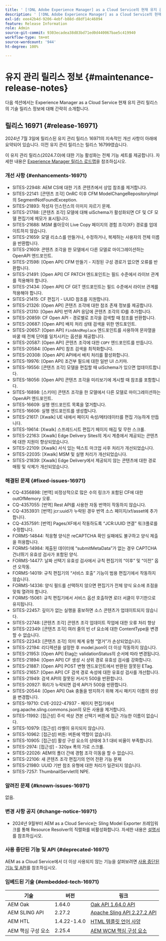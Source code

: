 ```yaml
---
title: ' [!DNL Adobe Experience Manager] as a Cloud Service의 현재 유지 관리 릴리스 정보입니다.'
description: ' [!DNL Adobe Experience Manager] as a Cloud Service의 현재 유지 관리 릴리스 정보입니다.'
exl-id: eee42b4d-9206-4ebf-b88d-d8df14c46094
feature: Release Information
role: Admin
source-git-commit: 9303ecadea38d83bd71ed0d440067bae5c419940
workflow-type: tm+mt
source-wordcount: '944'
ht-degree: 100%

---
```


# 유지 관리 릴리스 정보 {#maintenance-release-notes}

다음 섹션에서는 Experience Manager as a Cloud Service 현재 유지 관리 릴리스의 기술 릴리스 정보에 대해 간략히 소개합니다.

## 릴리스 16971 {#release-16971}

2024년 7월 3일에 릴리스된 유지 관리 릴리스 16971의 지속적인 개선 사항이 아래에 요약되어 있습니다. 이전 유지 관리 릴리스는 릴리스 16799였습니다.

이 유지 관리 릴리스(2024.7.0)에 대한 기능 활성화는 전체 기능 세트를 제공합니다. 자세한 내용은 [Experience Manager 릴리스 로드맵](https://experienceleague.adobe.com/ko/docs/experience-manager-release-information/aem-release-updates/update-releases-roadmap)을 참조하십시오.

### 개선 사항 {#enhancements-16971}

* SITES-22948: AEM CS에 대한 기초 콘텐츠에서 상업 참조를 제거합니다.
* SITES-22141: [콘텐츠 조각] OnRC 이후 CFM ModelChangeRepositoryImpl의 SegmentNotFoundException.
* SITES-21893: 작성자 인스턴스의 이미지 자르기 문제.
* SITES-21788: [콘텐츠 조각] 모델에 대해 uiSchema가 활성화되면 CF 및 CF 모델 편집기에 메모가 표시됩니다.
* SITES-21688: MSM 롤아웃이 Live Copy 페이지의 경험 조각(XF) 경로를 업데이트하지 않습니다.
* SITES-21659: 모델 리소스를 만들거나, 수정하거나, 복제하는 사용자의 전체 이름을 반환합니다.
* SITES-21609: 콘텐츠 조각을 한 모델에서 다른 모델로 마이그레이션하는 OpenAPI 엔드포인트.
* SITES-21598: [Open API] CFM 만들기 - 지정된 구성 경로가 없으면 오류를 반환합니다.
* SITES-21491: [Open API] CF PATCH 엔드포인트는 필드 수준에서 라이브 관계를 적용해야 합니다.
* SITES-21434: [Open API] CF GET 엔드포인트는 필드 수준에서 라이브 관계를 적용해야 합니다.
* SITES-21415: CF 편집기 - UUID 참조를 지원합니다.
* SITES-21326: [Open API] 콘텐츠 조각에 대한 참조 존재 정보를 제공합니다.
* SITES-21310: [Open API] 번역 API 응답에 콘텐츠 조각의 ID를 추가합니다.
* SITES-20859: CF Open API - 경로별로 조각을 검색할 때 참조를 반환합니다.
* SITES-20687: [Open API] 배치 처리 상태 검색을 위한 엔드포인트.
* SITES-20657: [Open API] `FindAndReplace` 엔드포인트를 사용하여 문자열을 바꿀 때 전체 단어를 일치시키는 옵션을 제공합니다.
* SITES-20587: [Open API] 콘텐츠 조각에 대한 `COPY` 엔드포인트를 만듭니다.
* SITES-20584: [Open API] 참조 검색을 최적화합니다.
* SITES-20308: [Open API] API에서 배치 처리를 활성화합니다.
* SITES-19976: [Open API] 조건부 필드에 대한 일반 UI 스키마.
* SITES-19556: [콘텐츠 조각] 모델을 편집할 때 uiSchema가 있으면 업데이트합니다.
* SITES-18056: [Open API] 콘텐츠 조각을 미리보기에 게시할 때 참조를 포함합니다.
* SITES-16898: [스키마] 콘텐츠 조각을 한 모델에서 다른 모델로 마이그레이션하는 OpenAPI 엔드포인트.
* SITES-16609: 실행 엔드포인트 목록을 열거합니다.
* SITES-16606: 실행 엔드포인트를 생성합니다.
* SITES-21617: [Xwalk] UE 내에서 페이지 속성/메타데이터를 편집 가능하게 만듭니다.
* SITES-19614: [Xwalk] 스프레드시트 편집기 페이지 매김 및 무한 스크롤.
* SITES-22163: [Xwalk] Edge Delivery Sites의 게시 계층에서 제공되는 콘텐츠에 대한 지원이 향상되었습니다.
* SITES-22109: [Xwalk] 서식 있는 텍스트 마크업 사후 처리가 개선되었습니다.
* SITES-22035: [Xwalk] MSM 및 실행 처리가 개선되었습니다.
* SITES-21839: [Xwalk] Edge Delivery에서 제공되지 않는 콘텐츠에 대한 경로 매핑 및 삭제가 개선되었습니다.

### 해결된 문제 {#fixed-issues-16971}

* CQ-4356898: [번역] 비정상적으로 많은 수의 링크가 포함된 CF에 대한 outOfMemory 오류.
* CQ-4357055: [번역] Rest API를 사용한 자동 번역이 작동하지 않습니다.
* CQ-4353931: [번역] jcr:uuid가 누락된 경우 번역 소스 페이지/xf/asset에 추가합니다.
* CQ-4357591: [번역] Pages/XF에서 작동하도록 “JCR:UUID 연결” 워크플로를 수정합니다.
* FORMS-14844: 적응형 양식은 reCAPTCHA 확인 실패에도 불구하고 양식 제출을 허용합니다.
* FORMS-14984: 제출된 데이터에 “submitMetaData”가 없는 경우 CAPTCHA 건너뛰기 유효성 검사가 포함된 양식.
* FORMS-14477: 날짜 선택기 유효성 검사에서 규칙 편집기의 “이후” 및 “이전” 옵션 오작동.
* FORMS-14019: 규칙 편집기의 “서비스 호출” 기능이 범용 편집기에서 작동하지 않습니다.
* FORMS-14336: 양식 필드를 선택하지 않으면 편집기가 전체 양식 요소에 초점을 맞춰 열려야 합니다.
* FORMS-15061: 규칙 편집기에서 서비스 옵션 호출하면 로더 서클이 무기한으로 유지됩니다.
* SITES-22457: 깊이가 없는 실행을 홍보하면 소스 콘텐츠가 업데이트되지 않습니다.
* SITES-22748: [콘텐츠 조각] 콘텐츠 조각 업데이트 작업에 대한 오류 처리 향상
* SITES-22349: [콘텐츠 조각] 여러 줄의 빈 cf 요소에 대한 ContentType을 변경할 수 없습니다.
* SITES-22343: [콘텐츠 조각] 의미 체계 유형 “열거”가 손상되었습니다.
* SITES-22194: 리디렉션을 설정한 후 model.json이 더 이상 작동하지 않습니다.
* SITES-21953: [Open API] Etag는 validationStatus의 순서에 따라 변경됩니다.
* SITES-21894: [Open API] CF 생성 시 상위 경로 유효성 검사를 강화합니다.
* SITES-21887: [Open API] POST 변형 엔드포인트에서 반환된 잘못된 ETag.
* SITES-21657: [Open API] CF 검색 경로 속성에 대한 유효성 검사를 개선합니다.
* SITES-21949: 검색 API의 잘못된 커서가 500을 반환합니다.
* SITES-20927: 쿼리가 누락되면 검색 API가 500을 반환합니다.
* SITES-20544: [Open API] Oak 충돌을 방지하기 위해 게시 패키지 이름의 생성을 변경합니다.
* SITES-19710: CVE-2022-47937 - 페이지 편집기에서 org.apache.sling.commons.json의 모든 사용을 제거합니다.
* SITES-11992: [접근성] 주석 색상 견본 선택기 버튼에 접근 가능한 이름이 없습니다.
* SITES-10979: [접근성] 라벨이 유지되지 않습니다.
* SITES-10962: [접근성] 버튼: 버튼에 역할이 없습니다.
* SITES-10905: [접근성] 활성 구성 요소의 상태에 3:1 대비 비율이 부족합니다.
* SITES-2974: [접근성] - 320px 폭의 가로 스크롤.
* SITES-22026: AEM의 폴더 간에 경험 조각 이동을 할 수 없습니다.
* SITES-22106: 새 콘텐츠 조각 편집기의 언어 전환 기능 문제
* SITES-21980: UUID 기반 참조 유형에 대한 처리가 일관되지 않습니다.
* SITES-7257: ThumbnailServlet의 NPE.

### 알려진 문제 {#known-issues-16971}

없음.

### 변경 사항 공지 {#change-notice-16971}

* 2024년 9월부터 AEM as a Cloud Service는 Sling Model Exporter 프레임워크를 통해 Resource Resolver의 직렬화를 비활성화합니다. 자세한 내용은 [설명서](/help/implementing/developing/hybrid/disallow-the-serialization-of-resourceresolvers-via-sling-model-exporter.md)를 참조하십시오.

### 사용 중단된 기능 및 API {#deprecated-16971}

AEM as a Cloud Service에서 더 이상 사용되지 않는 기능을 살펴보려면 [사용 중단된 기능 및 API](/help/release-notes/deprecated-removed-features.md)를 참조하십시오.

### 임베드된 기술 {#embedded-tech-16971}

| 기술 | 버전 | 링크 |
|---|---|---|
| AEM Oak | 1.64.0 | [Oak API 1.64.0 API](https://www.javadoc.io/doc/org.apache.jackrabbit/oak-api/1.64.0/index.html) |
| AEM SLING API | 2.27.2 | [Apache Sling API 2.27.2 API](https://www.javadoc.io/doc/org.apache.sling/org.apache.sling.api/latest/index.html) |
| AEM HTL | 1.4.22-1.4.0 | [HTML 템플릿 언어 사양](https://github.com/adobe/htl-spec) |
| AEM 핵심 구성 요소 | 2.25.4 | [AEM WCM 핵심 구성 요소](https://github.com/adobe/aem-core-wcm-components) |
